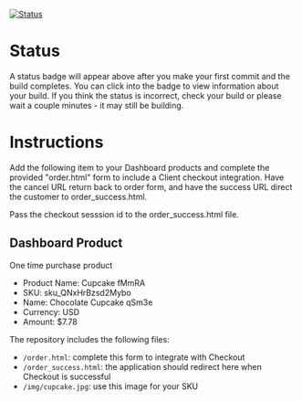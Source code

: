 [![Status](https://img.shields.io/badge/status-NO%20COMMIT-blue.svg)](https://github.com/lorence-crowdbotics/bakery_scaffold_YP0lYfBo0VG0L7Bn)

# Status

A status badge will appear above after you make your first commit and the build completes. You can click into the badge to view information about your build. If you think the status is incorrect, check your build or please wait a couple minutes - it may still be building.

# Instructions

Add the following item to your Dashboard products and complete the provided "order.html" form to include a Client checkout integration. Have the cancel URL return back to order form, and have the success URL direct the customer to order_success.html.

Pass the checkout sesssion id to the order_success.html file.

## Dashboard Product
One time purchase product
* Product Name: Cupcake fMmRA
* SKU: sku_QNxHrBzsd2Mybo
* Name: Chocolate Cupcake qSm3e
* Currency: USD
* Amount: $7.78

The repository includes the following files:
* `/order.html`: complete this form to integrate with Checkout
* `/order_success.html`: the application should redirect here when Checkout is successful
* `/img/cupcake.jpg`: use this image for your SKU

